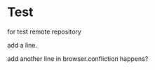 Test
====

for test remote repository

add a line.

add another line in browser.confliction happens?
